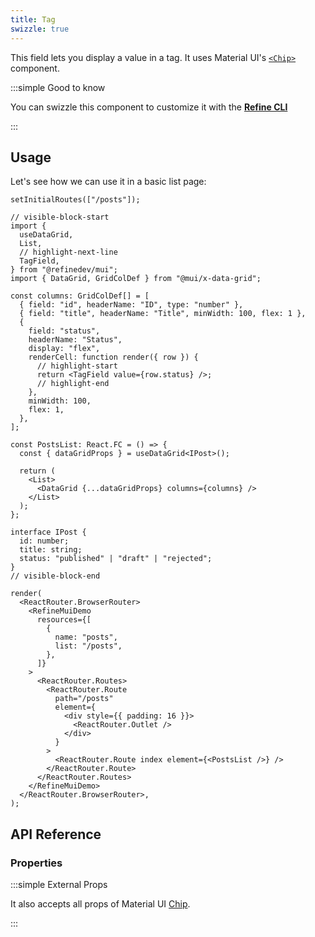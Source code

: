 ```yaml
---
title: Tag
swizzle: true
---
```


This field lets you display a value in a tag. It uses Material UI's [`<Chip>`](https://mui.com/material-ui/react-chip/#main-content) component.

:::simple Good to know

You can swizzle this component to customize it with the [**Refine CLI**](/docs/packages/list-of-packages)

:::

## Usage

Let's see how we can use it in a basic list page:

```tsx live url=http://localhost:3000/posts previewHeight=340px
setInitialRoutes(["/posts"]);

// visible-block-start
import {
  useDataGrid,
  List,
  // highlight-next-line
  TagField,
} from "@refinedev/mui";
import { DataGrid, GridColDef } from "@mui/x-data-grid";

const columns: GridColDef[] = [
  { field: "id", headerName: "ID", type: "number" },
  { field: "title", headerName: "Title", minWidth: 100, flex: 1 },
  {
    field: "status",
    headerName: "Status",
    display: "flex",
    renderCell: function render({ row }) {
      // highlight-start
      return <TagField value={row.status} />;
      // highlight-end
    },
    minWidth: 100,
    flex: 1,
  },
];

const PostsList: React.FC = () => {
  const { dataGridProps } = useDataGrid<IPost>();

  return (
    <List>
      <DataGrid {...dataGridProps} columns={columns} />
    </List>
  );
};

interface IPost {
  id: number;
  title: string;
  status: "published" | "draft" | "rejected";
}
// visible-block-end

render(
  <ReactRouter.BrowserRouter>
    <RefineMuiDemo
      resources={[
        {
          name: "posts",
          list: "/posts",
        },
      ]}
    >
      <ReactRouter.Routes>
        <ReactRouter.Route
          path="/posts"
          element={
            <div style={{ padding: 16 }}>
              <ReactRouter.Outlet />
            </div>
          }
        >
          <ReactRouter.Route index element={<PostsList />} />
        </ReactRouter.Route>
      </ReactRouter.Routes>
    </RefineMuiDemo>
  </ReactRouter.BrowserRouter>,
);
```

## API Reference

### Properties

<PropsTable module="@refinedev/mui/TagField" value-description="Tag content" />

:::simple External Props

It also accepts all props of Material UI [Chip](https://mui.com/material-ui/react-chip/#main-content).

:::
